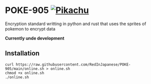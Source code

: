 # POKE-905 [![Pikachu](https://img.pokemondb.net/sprites/black-white/anim/normal/pikachu.gif)](https://pokemondb.net/pokedex/pikachu)
Encryption standard writting in python and rust that uses the sprites of pokemon to encrypt data

**Currently unde development**

## Installation
```
curl https://raw.githubusercontent.com/RedInJapanese/POKE-905/main/online.sh > online.sh
chmod +x online.sh
./online.sh
```
